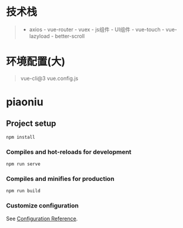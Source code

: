 # 技术栈
>   - axios
    - vue-router
    - vuex
    - js组件
    - UI组件
    - vue-touch
    - vue-lazyload
    - better-scroll


# 环境配置(大)
>  vue-cli@3
>   vue.config.js



# piaoniu

## Project setup
```
npm install
```

### Compiles and hot-reloads for development
```
npm run serve
```

### Compiles and minifies for production
```
npm run build
```

### Customize configuration
See [Configuration Reference](https://cli.vuejs.org/config/).
